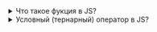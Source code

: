 <details>
<summary>
Что такое фукция в JS?
</summary>

## Функция JS — это блок кода, предназначенный для выполнения определенной задачи.
## Функция JS выполняется, когда что-то ее вызывает.
![1_lRCsrf5FvJH35yySp8mlxQ](https://github.com/user-attachments/assets/5985db5c-e2bd-48cf-ba56-831393f1926d)

</details>
<details>
<summary>
Условный (тернарный) оператор в JS?
</summary>
  
## Условный (тернарный) оператор JavaScript, который принимает три операнда: условие, за которым следует вопросительный знак (?), затем выражение для выполнения, если условие истинно, за которым следует двоеточие (:), и, наконец, выражение для выполнения, если условие ложно. 
![scale_1200](https://github.com/user-attachments/assets/f53dc965-f7d8-4b1c-b84c-f386f1df8a1f)

</details>
